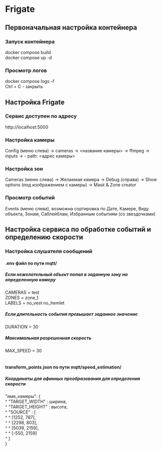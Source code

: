 # Frigate

## Первоначальная настройка контейнера

### Запуск контейнера
docker compose build <br/>
docker compose up -d

### Просмотр логов
docker compose logs -f <br/>
Ctrl + C - закрыть

## Настройка Frigate

### Сервис доступен по адресу
http://localhost:5000

### Настройка камеры
Config (меню слева) -> cameras -> <название камеры> -> ffmpeg -> inputs -> - path: <адрес камеры>

### Настройка зон
Cameras (меню слева) -> Желаемая камера -> Debug (справа) -> Show options (под изображением с камеры) -> Mask & Zone creator

### Просмотр событий
Events (меню слева), возможна сортировка по Дате, Камере, Виду объекта, Зонам, Саблейблам, Избранным событиям (со звездочками)

## Настройка сервиса по обработке событий и определению скорости

### Настройка слушателя сообщений
#### .env файл по пути mqtt/
##### Если нежелательный объект попал в заданную зону на определенную камеру
CAMERAS = test <br/>
ZONES = zone_1 <br/>
LABELS = no_vest no_hemlet <br/>
##### Если длительность события превышает заданное значение
DURATION = 30 <br/>
##### Максимальная разрешенная скорость
MAX_SPEED = 30 <br/><br/>

#### transform_points.json по пути mqtt/speed_estimation/
##### Координаты для афинных преобразования для определения скорости
"имя_камеры": {<br/>
    ^ "TARGET_WIDTH" : ширина,<br/>
    ^ "TARGET_HEIGHT" : высота,<br/>
    ^ "SOURCE" : [<br/>
    ^ ^    [1252, 787],<br/>
    ^ ^    [2298, 803],<br/>
    ^ ^    [5039, 2159],<br/>
    ^ ^    [-550, 2159]<br/>
    ^ ]<br/>
}